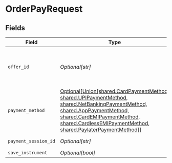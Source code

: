# OrderPayRequest


## Fields

| Field                                                                                                                                                                                                                                                                              | Type                                                                                                                                                                                                                                                                               | Required                                                                                                                                                                                                                                                                           | Description                                                                                                                                                                                                                                                                        | Example                                                                                                                                                                                                                                                                            |
| ---------------------------------------------------------------------------------------------------------------------------------------------------------------------------------------------------------------------------------------------------------------------------------- | ---------------------------------------------------------------------------------------------------------------------------------------------------------------------------------------------------------------------------------------------------------------------------------- | ---------------------------------------------------------------------------------------------------------------------------------------------------------------------------------------------------------------------------------------------------------------------------------- | ---------------------------------------------------------------------------------------------------------------------------------------------------------------------------------------------------------------------------------------------------------------------------------- | ---------------------------------------------------------------------------------------------------------------------------------------------------------------------------------------------------------------------------------------------------------------------------------- |
| `offer_id`                                                                                                                                                                                                                                                                         | *Optional[str]*                                                                                                                                                                                                                                                                    | :heavy_minus_sign:                                                                                                                                                                                                                                                                 | This is required if any offers needs to be applied to the order.                                                                                                                                                                                                                   | faa6cc05-d1e2-401c-b0cf-0c9db3ff0f0b                                                                                                                                                                                                                                               |
| `payment_method`                                                                                                                                                                                                                                                                   | [Optional[Union[shared.CardPaymentMethod, shared.UPIPaymentMethod, shared.NetBankingPaymentMethod, shared.AppPaymentMethod, shared.CardEMIPaymentMethod, shared.CardlessEMIPaymentMethod, shared.PaylaterPaymentMethod]]](undefined/models/shared/orderpayrequestpaymentmethod.md) | :heavy_check_mark:                                                                                                                                                                                                                                                                 | N/A                                                                                                                                                                                                                                                                                |                                                                                                                                                                                                                                                                                    |
| `payment_session_id`                                                                                                                                                                                                                                                               | *Optional[str]*                                                                                                                                                                                                                                                                    | :heavy_check_mark:                                                                                                                                                                                                                                                                 | N/A                                                                                                                                                                                                                                                                                | session__CvcEmNKDkmERQrxnx39ibhJ3Ii034pjc8ZVxf3qcgEXCWlgDDlHRgz2XYZCqpajDQSXMMtCusPgOIxYP2LZx0-05p39gC2Vgmq1RAj--gcn                                                                                                                                                               |
| `save_instrument`                                                                                                                                                                                                                                                                  | *Optional[bool]*                                                                                                                                                                                                                                                                   | :heavy_minus_sign:                                                                                                                                                                                                                                                                 | N/A                                                                                                                                                                                                                                                                                |                                                                                                                                                                                                                                                                                    |